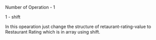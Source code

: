 Number of Operation - 1

1 - shift

In this opearation just change the structure of retaurant-rating-value to Restaurant Rating which is in array using shift.

